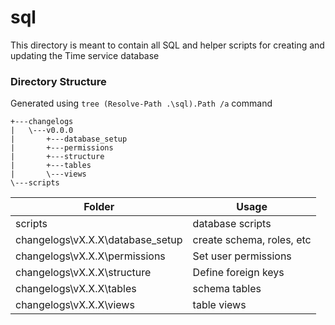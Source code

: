 # sql

This directory is meant to contain all SQL and helper scripts for creating and updating the Time service database


### Directory Structure

Generated using `tree (Resolve-Path .\sql).Path /a` command

```
+---changelogs
|   \---v0.0.0
|       +---database_setup
|       +---permissions
|       +---structure
|       +---tables
|       \---views
\---scripts
```

| Folder                           | Usage                     |
|----------------------------------|---------------------------|
| scripts                          | database scripts          |
| changelogs\vX.X.X\database_setup | create schema, roles, etc |
| changelogs\vX.X.X\permissions    | Set user permissions      |
| changelogs\vX.X.X\structure      | Define foreign keys       |
| changelogs\vX.X.X\tables         | schema tables             |
| changelogs\vX.X.X\views          | table views               |
